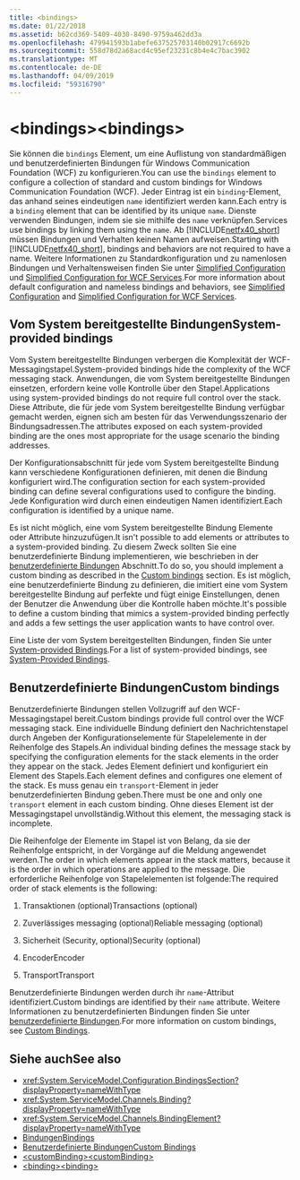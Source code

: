 ```yaml
---
title: <bindings>
ms.date: 01/22/2018
ms.assetid: b62cd369-5409-4030-8490-9759a462dd3a
ms.openlocfilehash: 479941593b1abefe637525703140b02917c6692b
ms.sourcegitcommit: 558d78d2a68acd4c95ef23231c8b4e4c7bac3902
ms.translationtype: MT
ms.contentlocale: de-DE
ms.lasthandoff: 04/09/2019
ms.locfileid: "59316790"
---
```

# <a name="bindings"></a><span data-ttu-id="7e625-101">\<bindings></span><span class="sxs-lookup"><span data-stu-id="7e625-101">\<bindings></span></span>

<span data-ttu-id="7e625-102">Sie können die `bindings` Element, um eine Auflistung von standardmäßigen und benutzerdefinierten Bindungen für Windows Communication Foundation (WCF) zu konfigurieren.</span><span class="sxs-lookup"><span data-stu-id="7e625-102">You can use the `bindings` element to configure a collection of standard and custom bindings for Windows Communication Foundation (WCF).</span></span> <span data-ttu-id="7e625-103">Jeder Eintrag ist ein `binding`-Element, das anhand seines eindeutigen `name` identifiziert werden kann.</span><span class="sxs-lookup"><span data-stu-id="7e625-103">Each entry is a `binding` element that can be identified by its unique `name`.</span></span> <span data-ttu-id="7e625-104">Dienste verwenden Bindungen, indem sie sie mithilfe des `name` verknüpfen.</span><span class="sxs-lookup"><span data-stu-id="7e625-104">Services use bindings by linking them using the `name`.</span></span> <span data-ttu-id="7e625-105">Ab [!INCLUDE[netfx40_short](../../../../../includes/netfx40-short-md.md)] müssen Bindungen und Verhalten keinen Namen aufweisen.</span><span class="sxs-lookup"><span data-stu-id="7e625-105">Starting with [!INCLUDE[netfx40_short](../../../../../includes/netfx40-short-md.md)], bindings and behaviors are not required to have a name.</span></span> <span data-ttu-id="7e625-106">Weitere Informationen zu Standardkonfiguration und zu namenlosen Bindungen und Verhaltensweisen finden Sie unter [Simplified Configuration](../../../../../docs/framework/wcf/simplified-configuration.md) und [Simplified Configuration for WCF Services](../../../../../docs/framework/wcf/samples/simplified-configuration-for-wcf-services.md).</span><span class="sxs-lookup"><span data-stu-id="7e625-106">For more information about default configuration and nameless bindings and behaviors, see [Simplified Configuration](../../../../../docs/framework/wcf/simplified-configuration.md) and [Simplified Configuration for WCF Services](../../../../../docs/framework/wcf/samples/simplified-configuration-for-wcf-services.md).</span></span>  
  
## <a name="system-provided-bindings"></a><span data-ttu-id="7e625-107">Vom System bereitgestellte Bindungen</span><span class="sxs-lookup"><span data-stu-id="7e625-107">System-provided bindings</span></span>
 
 <span data-ttu-id="7e625-108">Vom System bereitgestellte Bindungen verbergen die Komplexität der WCF-Messagingstapel.</span><span class="sxs-lookup"><span data-stu-id="7e625-108">System-provided bindings hide the complexity of the WCF messaging stack.</span></span> <span data-ttu-id="7e625-109">Anwendungen, die vom System bereitgestellte Bindungen einsetzen, erfordern keine volle Kontrolle über den Stapel.</span><span class="sxs-lookup"><span data-stu-id="7e625-109">Applications using system-provided bindings do not require full control over the stack.</span></span> <span data-ttu-id="7e625-110">Diese Attribute, die für jede vom System bereitgestellte Bindung verfügbar gemacht werden, eignen sich am besten für das Verwendungsszenario der Bindungsadressen.</span><span class="sxs-lookup"><span data-stu-id="7e625-110">The attributes exposed on each system-provided binding are the ones most appropriate for the usage scenario the binding addresses.</span></span>  
  
 <span data-ttu-id="7e625-111">Der Konfigurationsabschnitt für jede vom System bereitgestellte Bindung kann verschiedene Konfigurationen definieren, mit denen die Bindung konfiguriert wird.</span><span class="sxs-lookup"><span data-stu-id="7e625-111">The configuration section for each system-provided binding can define several configurations used to configure the binding.</span></span> <span data-ttu-id="7e625-112">Jede Konfiguration wird durch einen eindeutigen Namen identifiziert.</span><span class="sxs-lookup"><span data-stu-id="7e625-112">Each configuration is identified by a unique name.</span></span>  
  
 <span data-ttu-id="7e625-113">Es ist nicht möglich, eine vom System bereitgestellte Bindung Elemente oder Attribute hinzuzufügen.</span><span class="sxs-lookup"><span data-stu-id="7e625-113">It isn't possible to add elements or attributes to a system-provided binding.</span></span> <span data-ttu-id="7e625-114">Zu diesem Zweck sollten Sie eine benutzerdefinierte Bindung implementieren, wie beschrieben in der [benutzerdefinierte Bindungen](#custom-bindings) Abschnitt.</span><span class="sxs-lookup"><span data-stu-id="7e625-114">To do so, you should implement a custom binding as described in the [Custom bindings](#custom-bindings) section.</span></span> <span data-ttu-id="7e625-115">Es ist möglich, eine benutzerdefinierte Bindung zu definieren, die imitiert eine vom System bereitgestellte Bindung auf perfekte und fügt einige Einstellungen, denen der Benutzer die Anwendung über die Kontrolle haben möchte.</span><span class="sxs-lookup"><span data-stu-id="7e625-115">It's possible to define a custom binding that mimics a system-provided binding perfectly and adds a few settings the user application wants to have control over.</span></span>  
  
 <span data-ttu-id="7e625-116">Eine Liste der vom System bereitgestellten Bindungen, finden Sie unter [System-provided Bindings](../../../../../docs/framework/wcf/system-provided-bindings.md).</span><span class="sxs-lookup"><span data-stu-id="7e625-116">For a list of system-provided bindings, see [System-Provided Bindings](../../../../../docs/framework/wcf/system-provided-bindings.md).</span></span>  
  
## <a name="custom-bindings"></a><span data-ttu-id="7e625-117">Benutzerdefinierte Bindungen</span><span class="sxs-lookup"><span data-stu-id="7e625-117">Custom bindings</span></span>

 <span data-ttu-id="7e625-118">Benutzerdefinierte Bindungen stellen Vollzugriff auf den WCF-Messagingstapel bereit.</span><span class="sxs-lookup"><span data-stu-id="7e625-118">Custom bindings provide full control over the WCF messaging stack.</span></span> <span data-ttu-id="7e625-119">Eine individuelle Bindung definiert den Nachrichtenstapel durch Angeben der Konfigurationselemente für Stapelelemente in der Reihenfolge des Stapels.</span><span class="sxs-lookup"><span data-stu-id="7e625-119">An individual binding defines the message stack by specifying the configuration elements for the stack elements in the order they appear on the stack.</span></span> <span data-ttu-id="7e625-120">Jedes Element definiert und konfiguriert ein Element des Stapels.</span><span class="sxs-lookup"><span data-stu-id="7e625-120">Each element defines and configures one element of the stack.</span></span> <span data-ttu-id="7e625-121">Es muss genau ein `transport`-Element in jeder benutzerdefinierten Bindung geben.</span><span class="sxs-lookup"><span data-stu-id="7e625-121">There must be one and only one `transport` element in each custom binding.</span></span> <span data-ttu-id="7e625-122">Ohne dieses Element ist der Messagingstapel unvollständig.</span><span class="sxs-lookup"><span data-stu-id="7e625-122">Without this element, the messaging stack is incomplete.</span></span>  
  
 <span data-ttu-id="7e625-123">Die Reihenfolge der Elemente im Stapel ist von Belang, da sie der Reihenfolge entspricht, in der Vorgänge auf die Meldung angewendet werden.</span><span class="sxs-lookup"><span data-stu-id="7e625-123">The order in which elements appear in the stack matters, because it is the order in which operations are applied to the message.</span></span> <span data-ttu-id="7e625-124">Die erforderliche Reihenfolge von Stapelelementen ist folgende:</span><span class="sxs-lookup"><span data-stu-id="7e625-124">The required order of stack elements is the following:</span></span>  
  
1. <span data-ttu-id="7e625-125">Transaktionen (optional)</span><span class="sxs-lookup"><span data-stu-id="7e625-125">Transactions (optional)</span></span>  
  
2. <span data-ttu-id="7e625-126">Zuverlässiges messaging (optional)</span><span class="sxs-lookup"><span data-stu-id="7e625-126">Reliable messaging (optional)</span></span>  
  
3. <span data-ttu-id="7e625-127">Sicherheit (Security, optional)</span><span class="sxs-lookup"><span data-stu-id="7e625-127">Security (optional)</span></span>  
  
4. <span data-ttu-id="7e625-128">Encoder</span><span class="sxs-lookup"><span data-stu-id="7e625-128">Encoder</span></span>  
  
5. <span data-ttu-id="7e625-129">Transport</span><span class="sxs-lookup"><span data-stu-id="7e625-129">Transport</span></span>  
  
 <span data-ttu-id="7e625-130">Benutzerdefinierte Bindungen werden durch ihr `name`-Attribut identifiziert.</span><span class="sxs-lookup"><span data-stu-id="7e625-130">Custom bindings are identified by their `name` attribute.</span></span> <span data-ttu-id="7e625-131">Weitere Informationen zu benutzerdefinierten Bindungen finden Sie unter [benutzerdefinierte Bindungen](../../../../../docs/framework/wcf/extending/custom-bindings.md).</span><span class="sxs-lookup"><span data-stu-id="7e625-131">For more information on custom bindings, see [Custom Bindings](../../../../../docs/framework/wcf/extending/custom-bindings.md).</span></span>  
  
## <a name="see-also"></a><span data-ttu-id="7e625-132">Siehe auch</span><span class="sxs-lookup"><span data-stu-id="7e625-132">See also</span></span>

- <xref:System.ServiceModel.Configuration.BindingsSection?displayProperty=nameWithType>  
- <xref:System.ServiceModel.Channels.Binding?displayProperty=nameWithType>  
- <xref:System.ServiceModel.Channels.BindingElement?displayProperty=nameWithType>  
- [<span data-ttu-id="7e625-133">Bindungen</span><span class="sxs-lookup"><span data-stu-id="7e625-133">Bindings</span></span>](../../../../../docs/framework/wcf/bindings.md)  
- [<span data-ttu-id="7e625-134">Benutzerdefinierte Bindungen</span><span class="sxs-lookup"><span data-stu-id="7e625-134">Custom Bindings</span></span>](../../../../../docs/framework/wcf/extending/custom-bindings.md)  
- [<span data-ttu-id="7e625-135">\<customBinding></span><span class="sxs-lookup"><span data-stu-id="7e625-135">\<customBinding></span></span>](../../../../../docs/framework/configure-apps/file-schema/wcf/custombinding.md)  
- [<span data-ttu-id="7e625-136">\<binding></span><span class="sxs-lookup"><span data-stu-id="7e625-136">\<binding></span></span>](../../../../../docs/framework/misc/binding.md)
